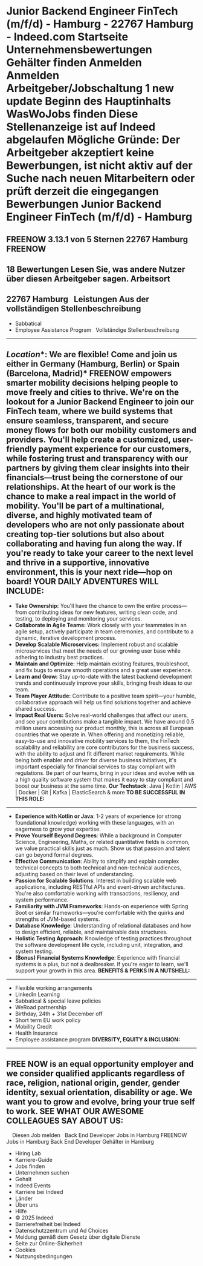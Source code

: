 Junior Backend Engineer FinTech (m/f/d) - Hamburg - 22767 Hamburg - Indeed.com
Startseite
Unternehmensbewertungen
Gehälter finden
Anmelden
Anmelden
Arbeitgeber/Jobschaltung
1 new update
Beginn des Hauptinhalts
WasWoJobs finden
Diese Stellenanzeige ist auf Indeed abgelaufen
Mögliche Gründe: Der Arbeitgeber akzeptiert keine Bewerbungen, ist nicht aktiv auf der Suche nach neuen Mitarbeitern oder prüft derzeit die eingegangen Bewerbungen
Junior Backend Engineer FinTech (m/f/d) - Hamburg
=================================================
FREENOW
3.13.1 von 5 Sternen
22767 Hamburg
FREENOW
-------
18 Bewertungen
Lesen Sie, was andere Nutzer über diesen Arbeitgeber sagen.
Arbeitsort
----------
22767 Hamburg
&nbsp;
Leistungen Aus der vollständigen Stellenbeschreibung
----------------------------------------------------
* Sabbatical
* Employee Assistance Program
&nbsp;
Vollständige Stellenbeschreibung
--------------------------------
***Location****: We are flexible! Come and join us either in Germany (Hamburg, Berlin) or Spain (Barcelona, Madrid)*
FREENOW empowers smarter mobility decisions helping people to move freely and cities to thrive.
We're on the lookout for a Junior Backend Engineer to join our FinTech team, where we build systems that ensure seamless, transparent, and secure money flows for both our mobility customers and providers.
You'll help create a **customized, user-friendly payment experience** for our customers, while fostering **trust and transparency** with our partners by giving them clear insights into their financials—trust being the cornerstone of our relationships.
At the heart of our work is the chance to make a real impact in the world of mobility. You'll be part of a **multinational, diverse, and highly motivated team** of developers who are not only passionate about creating top-tier solutions but also about **collaborating and having fun** along the way.
If you're ready to take your career to the next level and thrive in a supportive, innovative environment, **this is your next ride**—hop on board!
**YOUR DAILY ADVENTURES WILL INCLUDE:**
---------------------------------------
* **Take Ownership:** You'll have the chance to own the entire process—from contributing ideas for new features, writing clean code, and testing, to deploying and monitoring your services.
* **Collaborate in Agile Teams:** Work closely with your teammates in an agile setup, actively participate in team ceremonies, and contribute to a dynamic, iterative development process.
* **Develop Scalable Microservices:** Implement robust and scalable microservices that meet the needs of our growing user base while adhering to industry best practices.
* **Maintain and Optimize:** Help maintain existing features, troubleshoot, and fix bugs to ensure smooth operations and a great user experience.
* **Learn and Grow:** Stay up-to-date with the latest backend development trends and continuously improve your skills, bringing fresh ideas to our team.
* **Team Player Attitude:** Contribute to a positive team spirit—your humble, collaborative approach will help us find solutions together and achieve shared success.
* **Impact Real Users:** Solve real-world challenges that affect our users, and see your contributions make a tangible impact.
We have around 0.5 million users accessing our product monthly, this is across all European countries that we operate in.
When offering and monetizing reliable, easy-to-use and innovative mobility services to them, the FinTech scalability and reliability are core contributors for the business success, with the ability to adjust and fit different market requirements.
While being both enabler and driver for diverse business initiatives, it's important especially for financial services to stay compliant with regulations.
Be part of our teams, bring in your ideas and evolve with us a high quality software system that makes it easy to stay compliant and boost our business at the same time.
**Our Techstack**: Java | Kotlin | AWS | Docker | Git | Kafka | ElasticSearch & more
**TO BE SUCCESSFUL IN THIS ROLE:**
----------------------------------
* **Experience with Kotlin or Java**: 1-2 years of experience (or strong foundational knowledge) working with these languages, with an eagerness to grow your expertise.
* **Prove Yourself Beyond Degrees**: While a background in Computer Science, Engineering, Maths, or related quantitative fields is common, we value practical skills just as much. Show us that passion and talent can go beyond formal degrees.
* **Effective Communication**: Ability to simplify and explain complex technical concepts to both technical and non-technical audiences, adjusting based on their level of understanding.
* **Passion for Scalable Solutions**: Interest in building scalable web applications, including RESTful APIs and event-driven architectures. You're also comfortable working with transactions, resiliency, and system performance.
* **Familiarity with JVM Frameworks**: Hands-on experience with Spring Boot or similar frameworks—you're comfortable with the quirks and strengths of JVM-based systems.
* **Database Knowledge**: Understanding of relational databases and how to design efficient, reliable, and maintainable data structures.
* **Holistic Testing Approach**: Knowledge of testing practices throughout the software development life cycle, including unit, integration, and system testing.
* **(Bonus) Financial Systems Knowledge**: Experience with financial systems is a plus, but not a dealbreaker. If you're eager to learn, we'll support your growth in this area.
**BENEFITS & PERKS IN A NUTSHELL:**
-----------------------------------
* Flexible working arrangements
* LinkedIn Learning
* Sabbatical & special leave policies
* WeRoad partnership
* Birthday, 24th + 31st December off
* Short term EU work policy
* Mobility Credit
* Health Insurance
* Employee assistance program
**DIVERSITY, EQUITY & INCLUSION:**
----------------------------------
FREE NOW is an equal opportunity employer and we consider qualified applicants regardless of race, religion, national origin, gender, gender identity, sexual orientation, disability or age.
We want you to grow and evolve, bring your true self to work.
**SEE WHAT OUR AWESOME COLLEAGUES SAY ABOUT US:**
-------------------------------------------------
&nbsp;
&nbsp;
Diesen Job melden
&nbsp;
Back End Developer Jobs in Hamburg
FREENOW Jobs in Hamburg
Back End Developer Gehälter in Hamburg
* Hiring Lab
* Karriere-Guide
* Jobs finden
* Unternehmen suchen
* Gehalt
* Indeed Events
* Karriere bei Indeed
* Länder
* Über uns
* Hilfe
* © 2025 Indeed
* Barrierefreiheit bei Indeed
* Datenschutzzentrum und Ad Choices
* Meldung gemäß dem Gesetz über digitale Dienste
* Seite zur Online-Sicherheit
* Cookies
* Nutzungsbedingungen